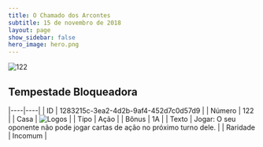 ```yaml
---
title: O Chamado dos Arcontes
subtitle: 15 de novembro de 2018
layout: page
show_sidebar: false
hero_image: hero.png
---
```


![122](https://cdn.keyforgegame.com/media/card_front/pt/341_122_HRQG3433R5R4_pt.png)

## Tempestade Bloqueadora

|----|----|
| ID | 1283215c-3ea2-4d2b-9af4-452d7c0d57d9 |
| Número | 122 |
| Casa | ![Logos](https://archonarcana.com/images/thumb/c/ce/Logos.png/22px-Logos.png "Logos") |
| Tipo | Ação |
| Bônus | 1A |
| Texto | Jogar: O seu oponente não pode jogar cartas de ação no próximo turno dele. |
| Raridade | Incomum |
